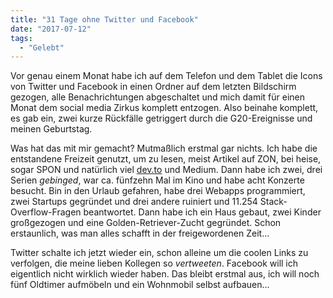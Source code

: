 ```yaml
---
title: "31 Tage ohne Twitter und Facebook"
date: "2017-07-12"
tags:
  - "Gelebt"
---
```


Vor genau einem Monat habe ich auf dem Telefon und dem Tablet die Icons von Twitter und Facebook in einen Ordner auf dem letzten Bildschirm gezogen, alle Benachrichtungen abgeschaltet und mich damit für einen Monat dem social media Zirkus komplett entzogen. Also beinahe komplett, es gab ein, zwei kurze Rückfälle getriggert durch die G20-Ereignisse und meinen Geburtstag.

Was hat das mit mir gemacht? Mutmaßlich erstmal gar nichts. Ich habe die entstandene Freizeit genutzt, um zu lesen, meist Artikel auf ZON, bei heise, sogar SPON und natürlich viel [dev.to](https://dev.to) und Medium. Dann habe ich zwei, drei Serien _gebinged_, war ca. fünfzehn Mal im Kino und habe acht Konzerte besucht. Bin in den Urlaub gefahren, habe drei Webapps programmiert, zwei Startups gegründet und drei andere ruiniert und 11.254 Stack-Overflow-Fragen beantwortet. Dann habe ich ein Haus gebaut, zwei Kinder großgezogen und eine Golden-Retriever-Zucht gegründet. Schon erstaunlich, was man alles schafft in der freigewordenen Zeit…

Twitter schalte ich jetzt wieder ein, schon alleine um die coolen Links zu verfolgen, die meine lieben Kollegen so _vertweeten_. Facebook will ich eigentlich nicht wirklich wieder haben. Das bleibt erstmal aus, ich will noch fünf Oldtimer aufmöbeln und ein Wohnmobil selbst aufbauen…

